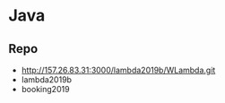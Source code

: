 # Java

## Repo

* http://157.26.83.31:3000/lambda2019b/WLambda.git
* lambda2019b
* booking2019

<Posts/>
